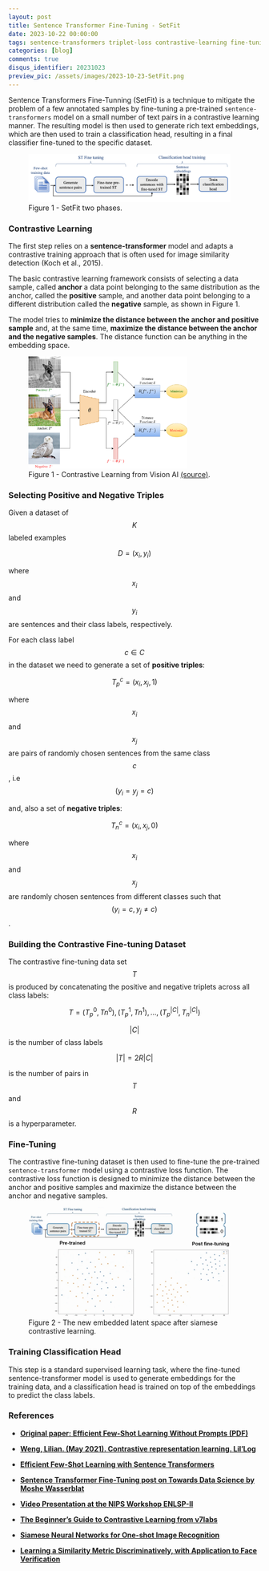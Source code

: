 ```yaml
---
layout: post
title: Sentence Transformer Fine-Tuning - SetFit
date: 2023-10-22 00:00:00
tags: sentence-transformers triplet-loss contrastive-learning fine-tuning
categories: [blog]
comments: true
disqus_identifier: 20231023
preview_pic: /assets/images/2023-10-23-SetFit.png
---
```



Sentence Transformers Fine-Tunning (SetFit) is a technique to mitigate the problem of a few annotated samples by fine-tuning a pre-trained `sentence-transformers` model on a small number of text pairs in a contrastive learning manner. The resulting model is then used to generate rich text embeddings, which are then used to train a classification head, resulting in a final classifier fine-tuned to the specific dataset.


<figure>
  <img style="width: 95%; height: 50%" src="/assets/images/2023-10-23-SetFit-2-phases.png">
  <figcaption>Figure 1 - SetFit two phases.</figcaption>
</figure>



### __Contrastive Learning__

The first step relies on a __sentence-transformer__ model and adapts a contrastive training approach that is often used for image similarity detection (Koch et al., 2015).

The basic contrastive learning framework consists of selecting a data sample, called __anchor__ a data point belonging to the same distribution as the anchor, called the __positive__ sample, and another data point belonging to a different distribution called the __negative__ sample, as shown in Figure 1. 

The model tries to __minimize the distance between the anchor and positive sample__ and, at the same time, __maximize the distance between the anchor and the negative samples__. The distance function can be anything in the embedding space.

<figure>
  <img style="width: 75%; height: 50%" src="/assets/images/2023-10-23-SetFit-constrative-learning.png">
  <figcaption>Figure 1 - Contrastive Learning from Vision AI <a href="https://www.v7labs.com/blog/contrastive-learning-guide#h1">(source)</a>.</figcaption>
</figure>


### __Selecting Positive and Negative Triples__

Given a dataset of $$K$$ labeled examples 

$$D = {(x_i, y_i)}$$

where $$x_i$$ and $$y_i$$ are sentences and their class labels, respectively.

For each class label $$c \in C$$ in the dataset we need to generate a set of __positive triples__:

$$T_{p}^{c} = {(x_{i},x_{j}, 1)}$$

where $$x_{i}$$ and $$x_{j}$$ are pairs of randomly chosen sentences from the same class $$c$$, i.e $$(y_{i} = y_{j} = c)$$

and, also a set of __negative triples__:

$$T_{n}^{c} = {(x_{i} , x_{j} , 0)}$$

where $$x_{i}$$ and $$x_{j}$$ are randomly chosen sentences from different classes such that $$(y_{i} = c, y_{j} \neq c)$$. 


### __Building the Contrastive Fine-tuning Dataset__

The contrastive fine-tuning data set $$T$$ is produced by concatenating the positive and negative triplets across all class labels:

$$T = { (T_{p}^{0},T{n}^{0}), (T_{p}^{1},T{n}^{1}), \ldots, (T_{p}^{|C|}, T_{n}^{|C|}) }$$ 

$$ \vert C \vert $$ is the number of class labels

$$ \vert T \vert = 2R \vert C \vert $$ 

is the number of pairs in $$T$$ and $$R$$ is a hyperparameter. 



### __Fine-Tuning__

The contrastive fine-tuning dataset is then used to fine-tune the pre-trained `sentence-transformer` model using a 
contrastive loss function. The contrastive loss function is designed to minimize the distance between the anchor and 
positive samples and maximize the distance between the anchor and negative samples.

<figure>
  <img style="width: 95%; height: 50%" src="/assets/images/2023-10-23-SetFit-phase-2.png">
  <figcaption>Figure 2 - The new embedded latent space after siamese contrastive learning.</figcaption>
</figure>


### __Training Classification Head__

This step is a standard supervised learning task, where the fine-tuned sentence-transformer model is used to generate  embeddings for the training data, and a classification head is trained on top of the embeddings to predict the class labels.


### __References__

- __[Original paper: Efficient Few-Shot Learning Without Prompts (PDF)](https://neurips2022-enlsp.github.io/papers/paper_17.pdf)__

- __[Weng, Lilian. (May 2021). Contrastive representation learning. Lil’Log](https://lilianweng.github.io/posts/2021-05-31-contrastive/)__

- __[Efficient Few-Shot Learning with Sentence Transformers](https://www.youtube.com/watch?v=8h27lV8v8BU&t=1405s)__

- __[Sentence Transformer Fine-Tuning post on Towards Data Science by Moshe Wasserblat](https://towardsdatascience.com/sentence-transformer-fine-tuning-setfit-outperforms-gpt-3-on-few-shot-text-classification-while-d9a3788f0b4e)__

- __[Video Presentation at the NIPS Workshop ENLSP-II](https://nips.cc/virtual/2022/59465)__

- __[The Beginner’s Guide to Contrastive Learning from v7labs](https://www.v7labs.com/blog/contrastive-learning-guide)__

- __[Siamese Neural Networks for One-shot Image Recognition](https://www.cs.cmu.edu/~rsalakhu/papers/oneshot1.pdf)__

- __[Learning a Similarity Metric Discriminatively, with Application to Face Verification](http://yann.lecun.com/exdb/publis/pdf/chopra-05.pdf)__
